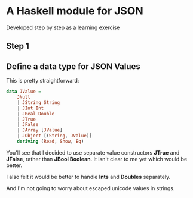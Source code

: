 # A Haskell module for JSON

Developed step by step as a learning exercise

## Step 1
## Define a data type for JSON Values

This is pretty straightforward:

```haskell
data JValue =
    JNull 
    | JString String
    | JInt Int
    | JReal Double
    | JTrue
    | JFalse
    | JArray [JValue]
    | JObject [(String, JValue)]
    deriving (Read, Show, Eq)
```

You'll see that I decided to use separate value constructors **JTrue** and **JFalse**, rather than **JBool Boolean**. It isn't clear to me yet which would be better.

I also felt it would be better to handle **Ints** and **Doubles** separately.

And I'm not going to worry about escaped unicode values in strings.
